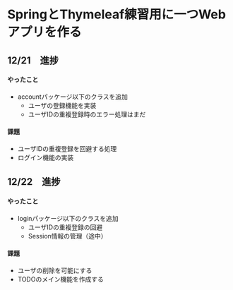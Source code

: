 # SpringとThymeleaf練習用に一つWebアプリを作る

## 12/21　進捗
#### やったこと
  - accountパッケージ以下のクラスを追加
    - ユーザの登録機能を実装
    - ユーザIDの重複登録時のエラー処理はまだ 
#### 課題
  - ユーザIDの重複登録を回避する処理
  - ログイン機能の実装

## 12/22　進捗
#### やったこと
  - loginパッケージ以下のクラスを追加
    - ユーザIDの重複登録の回避
    - Session情報の管理（途中）
#### 課題
  - ユーザの削除を可能にする 
  - TODOのメイン機能を作成する